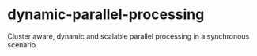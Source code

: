 # dynamic-parallel-processing
Cluster aware, dynamic and scalable parallel processing in a synchronous scenario
